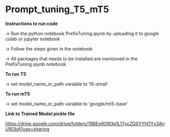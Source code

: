 # Prompt_tuning_T5_mT5

**Instructions to run code**

-> Run the python notebook PrefixTuning.ipynb by uploading it to google colab or jupyter notebook

-> Follow the steps given in the notebook

-> All packages that needs to be installed are mentioned in the PrefixTuning.ipynb notebook


**To run T5**

-> set model_name_or_path variable to 't5-small'


**To run mT5**

-> set model_name_or_path variable to 'google/mt5-base'


**Link to Trained Model pickle file**

https://drive.google.com/drive/folders/19BEg9ON3p1L1TycZQSYYH7Yv3AnU8ObA?usp=sharing
